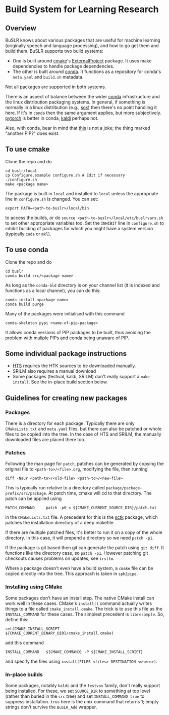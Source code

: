 # Build System for Learning Research

## Overview

BuSLR knows about various packages that are useful for machine learning (originally speech and language processing), and how to go get them and build them.  BuSLR supports two build
systems:

 - One is built around [cmake](https://cmake.org)'s
[ExternalProject](https://cmake.org/cmake/help/latest/module/ExternalProject.html)
package.  It uses make dependencies to handle package dependencies.
 - The other is built around [conda](http://conda.io).  It functions as a
   repository for conda's `meta.yaml` and `build.sh` metadata.

Not all packages are supported in both systems.
 
There is an aspect of balance between the wider [conda](http://conda.io)
infrastructure and the linux distribution packaging systems.  In general, if
something is normally in a linux distribution (e.g.,
[sox](http://sox.sourceforge.net)) then there's no point handling it here.  If
it's in `conda` then the same argument applies, but more subjectively.
[pytorch](https://pytorch.org) is better in conda,
[kaldi](http://kaldi-asr.org) perhaps not.

Also, with conda, bear in mind that [this](https://xkcd.com/1987/) is not a
joke; the thing marked "another PIP?" does exist.

## To use cmake

Clone the repo and do
```
cd buslr/local
cp Configure.example configure.sh # Edit if necessary
./configure.sh
make <package name>
```
The package is built in `local` and installed to `local` unless the appropriate
line in `configure.sh` is changed.  You can set:
```
export PATH=<path-to-buslr>/local/bin
```
to access the builds, or do `source <path-to-buslr>/local/etc/buslrvars.sh` to set other appropriate variables too.  Set the `INHIBIT` line in `configure.sh` to inhibit building of packages for which you might have a system version (typically `cuda` or `mkl`).

## To use conda

Clone the repo and do
```
cd buslr
conda build src/<package name>
```
As long as the `conda-bld` directory is on your channel list (it is indexed and
functions as a local channel), you can do this:
```
conda install <package name>
conda build purge
```

Many of the packages were initialised with this command
```
conda-skeleton pypi <name-of-pip-package>
```
It allows conda versions of PIP packages to be built, thus avoiding the problem
with muliple PIPs and conda being unaware of PIP.

## Some individual package instructions

* [HTS](src/hts/README) requires the HTK sources to be downloaded manually.
* SRILM also requires a manual download
* Some packages (festival, kaldi, SRILM) don't really support a `make install`.
  See the in-place build section below.

## Guidelines for creating new packages

### Packages

There is a directory for each package.  Typically there are only
`CMakeLists.txt` and `meta.yaml` files, but there can also be patched or whole
files to be copied into the tree.  In the case of HTS and SRILM, the manually
downloaded files are placed there too.

### Patches

Following the man page for `patch`, patches can be generated by copying the
original file to `<path-to>/<file>.org`, modifying the file, then running
```
diff -Naur <path-to>/<old-file> <path-to>/<new-file>
```
This is typically run relative to a directory called
`package/package-prefix/src/package`.  At patch time, cmake will cd to that
directory.  The patch can be applied using
```
PATCH_COMMAND     patch -p0 < ${CMAKE_CURRENT_SOURCE_DIR}/patch.txt
```
in the `CMakeLists.txt` file.  A precedent for this is the [sctk](sctk)
package, which patches the installation directory of a deep makefile.

If there are multiple patched files, it's better to run it on a copy of the
whole directory.  In this case, it will prepend a directory so we need `patch
-p1`.

If the package is git based then git can generate the patch using `git diff`.
It functions like the directory case, so `patch -p1`.  However patching git
checkouts causes problems on updates; see `irstlm`.

Where a package doesn't even have a build system, a `cmake` file can be copied
directly into the tree.  This approach is taken in `sph2pipe`.

### Installing using CMake

Some packages don't have an install step.  The native CMake install can work
well in these cases.  CMake's `install()` command actually writes things to a
file called `cmake_install.cmake`.  The trick is to use this file as the
`INSTALL_COMMAND` for these cases.  The simplest precedent is `libresample`.
So, define this:
```
set(CMAKE_INSTALL_SCRIPT ${CMAKE_CURRENT_BINARY_DIR}/cmake_install.cmake)
```
add this command
```
INSTALL_COMMAND   ${CMAKE_COMMAND} -P ${CMAKE_INSTALL_SCRIPT}
```
and specify the files using `install(FILES <files> DESTINATION <where>)`.

### In-place builds

Some packages, notably `kaldi` and the `festvox` family, don't really support being installed.  For these, we set `SOURCE_DIR` to something at top level (rather than buried in the `src` tree) and set `INSTALL_COMMAND true` to suppress installation.  `true` here is the unix command that returns 1; empty strings don't survive the `BuSLR_Add` wrapper.
